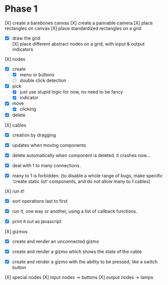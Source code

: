 # Phase 1
[X] create a barebones canvas
[X] create a pannable camera 
[X] place rectangles on canvas 
[X] place standardized rectangles on a grid
 - [X] draw the grid  
[X] place different abstract nodes on a grid, with input & output indicators


[X] nodes
 - [X] create 
    - [X] menu or buttons
    - [ ] double click detection
 - [X] pick
    - [X] just use stupid logic for now, no need to be fancy 
    - [X] indicator
 - [X] move
    - [X] clicking  
 - [X] delete

[X] cables 
  - [X] creation by dragging
  - [X] updates when moving components
  - [X] delete automatically when component is deleted. it crashes now...
  - [X] deal with 1 to many connections. 
  - [X] many to 1 is forbidden. (to disable a whole range of bugs, make specific 'create static list' components, and do not allow many to 1 cables)


[X] run it!
  - [X] sort operations last to first
  - [X] run it, one way or another, using a list of callback functions.
  - [X] print it out as javascript 


[X] gizmos
  - [X] create and render an unconnected gizmo
  - [X] create and render a gizmo which shows the state of the cable
  - [X] create and render a gizmo with the ability to be pressed, like a switch button


[X] special nodes
    [X] input nodes -> buttons
    [X] output nodes -> lamps
